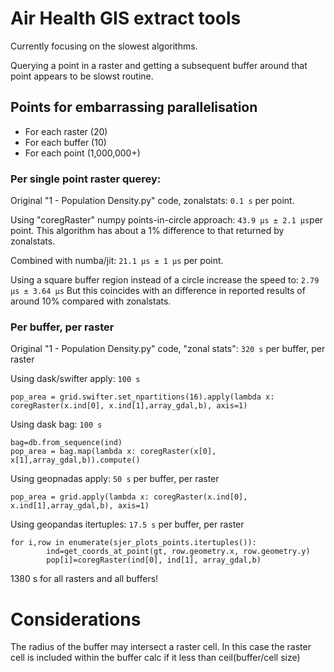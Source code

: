 # Air Health GIS extract tools

Currently focusing on the slowest algorithms. 

Querying a point in a raster and getting a subsequent buffer around that point appears to be slowst routine.

## Points for embarrassing parallelisation

 * For each raster (20)
 * For each buffer (10)
 * For each point (1,000,000+)

### Per single point raster querey:

Original "1 - Population Density.py" code, zonalstats: ```0.1 s``` per point.

Using "coregRaster" numpy points-in-circle approach: ```43.9 µs ± 2.1 µs```per point.
This algorithm has about a 1% difference to that returned by zonalstats.

Combined with numba/jit: ```21.1 µs ± 1 µs``` per point.

Using a square buffer region instead of a circle increase the speed to: ```2.79 µs ± 3.64 µs```
But this coincides with an difference in reported results of around 10% compared with zonalstats.


### Per buffer, per raster
Original "1 - Population Density.py" code, "zonal stats": ```320 s``` per buffer, per raster

Using dask/swifter apply: ```100 s```
```
pop_area = grid.swifter.set_npartitions(16).apply(lambda x: coregRaster(x.ind[0], x.ind[1],array_gdal,b), axis=1)
```

Using dask bag: ```100 s```
```
bag=db.from_sequence(ind)
pop_area = bag.map(lambda x: coregRaster(x[0], x[1],array_gdal,b)).compute()
```

Using geopnadas apply: ```50 s``` per buffer, per raster
```
pop_area = grid.apply(lambda x: coregRaster(x.ind[0], x.ind[1],array_gdal,b), axis=1)
```

Using geopandas itertuples: ```17.5 s``` per buffer, per raster
```
for i,row in enumerate(sjer_plots_points.itertuples()):
		ind=get_coords_at_point(gt, row.geometry.x, row.geometry.y)
		pop[i]=coregRaster(ind[0], ind[1], array_gdal,b)
```

1380 s for all rasters and all buffers!


# Considerations

The radius of the buffer may intersect a raster cell. In this case the raster cell is included within the buffer calc if it less than  ceil(buffer/cell size)

